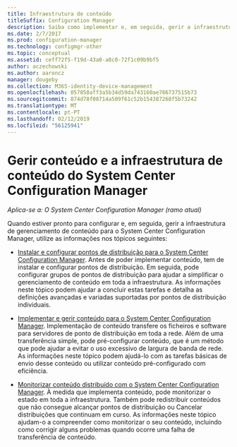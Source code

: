 ```yaml
---
title: Infraestrutura de conteúdo
titleSuffix: Configuration Manager
description: Saiba como implementar e, em seguida, gerir a infraestrutura de gerenciamento de conteúdo para o System Center Configuration Manager.
ms.date: 2/7/2017
ms.prod: configuration-manager
ms.technology: configmgr-other
ms.topic: conceptual
ms.assetid: ceff72f5-f19d-43a0-a8c0-72f1c09b9bf5
author: aczechowski
ms.author: aaroncz
manager: dougeby
ms.collection: M365-identity-device-management
ms.openlocfilehash: 057058aff3a5b34d59da743160ae786737515b73
ms.sourcegitcommit: 874d78f08714a509f61c52b154387268f5b73242
ms.translationtype: MT
ms.contentlocale: pt-PT
ms.lasthandoff: 02/12/2019
ms.locfileid: "56125941"
---
```

# <a name="manage-content-and-content-infrastructure-for-system-center-configuration-manager"></a>Gerir conteúdo e a infraestrutura de conteúdo do System Center Configuration Manager

*Aplica-se a: O System Center Configuration Manager (ramo atual)*

Quando estiver pronto para configurar e, em seguida, gerir a infraestrutura de gerenciamento de conteúdo para o System Center Configuration Manager, utilize as informações nos tópicos seguintes:  

-   [Instalar e configurar pontos de distribuição para o System Center Configuration Manager](../../../../core/servers/deploy/configure/install-and-configure-distribution-points.md). Antes de poder implementar conteúdo, tem de instalar e configurar pontos de distribuição. Em seguida, pode configurar grupos de pontos de distribuição para ajudar a simplificar o gerenciamento de conteúdo em toda a infraestrutura. As informações neste tópico podem ajudar a concluir estas tarefas e detalha as definições avançadas e variadas suportadas por pontos de distribuição individuais.  

-   [Implementar e gerir conteúdo para o System Center Configuration Manager](../../../../core/servers/deploy/configure/deploy-and-manage-content.md). Implementação de conteúdo transfere os ficheiros e software para servidores de ponto de distribuição em toda a rede. Além de uma transferência simple, pode pré-configurar conteúdo, que é um método que pode ajudar a evitar o uso excessivo de largura de banda de rede. As informações neste tópico podem ajudá-lo com as tarefas básicas de envio desse conteúdo ou utilizar conteúdo pré-configurado com eficiência.  

-   [Monitorizar conteúdo distribuído com o System Center Configuration Manager](../../../../core/servers/deploy/configure/monitor-content-you-have-distributed.md). À medida que implementa conteúdo, pode monitorizar o estado em toda a infraestrutura. Também pode redistribuir conteúdos que não consegue alcançar pontos de distribuição ou Cancelar distribuições que continuam em curso. As informações neste tópico ajudam-o a compreender como monitorizar o seu conteúdo, incluindo como corrigir alguns problemas quando ocorre uma falha de transferência de conteúdo.  
